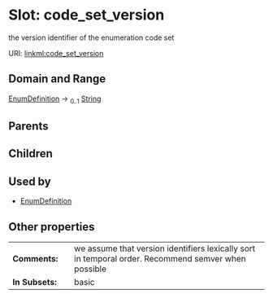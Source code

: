 
# Slot: code_set_version


the version identifier of the enumeration code set

URI: [linkml:code_set_version](https://w3id.org/linkml/code_set_version)


## Domain and Range

[EnumDefinition](EnumDefinition.md) &#8594;  <sub>0..1</sub> [String](String.md)

## Parents


## Children


## Used by

 * [EnumDefinition](EnumDefinition.md)

## Other properties

|  |  |  |
| --- | --- | --- |
| **Comments:** | | we assume that version identifiers lexically sort in temporal order. Recommend semver when possible |
| **In Subsets:** | | basic |

